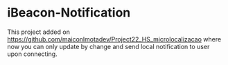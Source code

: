 # iBeacon-Notification

This project added on https://github.com/maiconlmotadev/Project22_HS_microlocalizacao where now you can only update by change and send local notification to user upon connecting.

